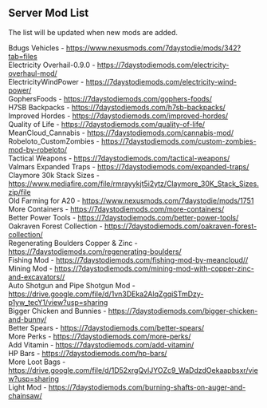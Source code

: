 ## Server Mod List

The list will be updated when new mods are added.

Bdugs Vehicles - https://www.nexusmods.com/7daystodie/mods/342?tab=files <br>
Electricity Overhail-0.9.0 - https://7daystodiemods.com/electricity-overhaul-mod/<br>
ElectricityWindPower - https://7daystodiemods.com/electricity-wind-power/<br>
GophersFoods - https://7daystodiemods.com/gophers-foods/<br>
H7SB Backpacks - https://7daystodiemods.com/h7sb-backpacks/<br>
Improved Hordes - https://7daystodiemods.com/improved-hordes/<br>
Quality of Life - https://7daystodiemods.com/quality-of-life/<br>
MeanCloud_Cannabis - https://7daystodiemods.com/cannabis-mod/<br>
Robeloto_CustomZombies - https://7daystodiemods.com/custom-zombies-mod-by-robeloto/<br>
Tactical Weapons - https://7daystodiemods.com/tactical-weapons/<br>
Valmars Expanded Traps - https://7daystodiemods.com/expanded-traps/<br>
Claymore 30k Stack Sizes - https://www.mediafire.com/file/rmrayykjt5i2ytz/Claymore_30K_Stack_Sizes.zip/file<br>
Old Farming for A20 - https://www.nexusmods.com/7daystodie/mods/1751<br>
More Containers - https://7daystodiemods.com/more-containers/<br>
Better Power Tools - https://7daystodiemods.com/better-power-tools/<br>
Oakraven Forest Collection - https://7daystodiemods.com/oakraven-forest-collection/<br>
Regenerating Boulders Copper & Zinc - https://7daystodiemods.com/regenerating-boulders/<br>
Fishing Mod - https://7daystodiemods.com/fishing-mod-by-meancloud//<br>
Mining Mod - https://7daystodiemods.com/mining-mod-with-copper-zinc-and-excavators//<br>
Auto Shotgun and Pipe Shotgun Mod - https://drive.google.com/file/d/1vn3DEka2AlqZgqiSTmDzy-p1yw_tecY1/view?usp=sharing<br>
Bigger Chicken and Bunnies - https://7daystodiemods.com/bigger-chicken-and-bunny/<br>
Better Spears - https://7daystodiemods.com/better-spears/<br>
More Perks - https://7daystodiemods.com/more-perks/<br>
Add Vitamin - https://7daystodiemods.com/add-vitamin/<br>
HP Bars - https://7daystodiemods.com/hp-bars/<br>
More Loot Bags - https://drive.google.com/file/d/1D52xrgQvlJYOZc9_WaDdzdOekaapbsxr/view?usp=sharing<br>
Light Mod - https://7daystodiemods.com/burning-shafts-on-auger-and-chainsaw/
